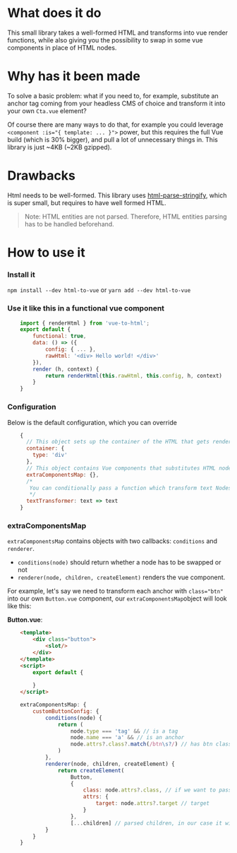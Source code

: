 # What does it do
This small library takes a well-formed HTML and transforms into vue render functions, while also giving you the possibility to swap in some vue components in place of HTML nodes.

# Why has it been made
To solve a basic problem: what if you need to, for example, substitute an anchor tag coming from your headless CMS of choice and transform it into your own `Cta.vue` element?

Of course there are many ways to do that, for example you could leverage `<component :is="{ template: ... }">` power, but this requires the full Vue build (which is 30% bigger), and pull a lot of unnecessary things in. This library is just ~4KB (~2KB gzipped).

# Drawbacks
Html needs to be well-formed. This library uses [html-parse-stringify](https://github.com/HenrikJoreteg/html-parse-stringify), which is super small, but requires to have well formed HTML.

> Note: HTML entities are not parsed. Therefore, HTML entities parsing has to be handled beforehand.

# How to use it

### Install it
`npm install --dev html-to-vue` or `yarn add --dev html-to-vue`

### Use it like this in a functional vue component
```js
    import { renderHtml } from 'vue-to-html';
    export default {
		functional: true,
	    data: () => ({
			config: { ... },
			rawHtml: '<div> Hello world! </div>'
		}),
		render (h, context) {
			return renderHtml(this.rawHtml, this.config, h, context)
		}
	}
```
### Configuration
Below is the default configuration, which you can override
```js
	{  
	  // This object sets up the container of the HTML that gets rendered
	  container: {
	    type: 'div'
	  },  
	  // This object contains Vue components that substitutes HTML node (look at next section)
	  extraComponentsMap: {}, 
	  /*
	   You can conditionally pass a function which transform text Nodes (e.g.: to handle html entities)
	   */
	  textTransformer: text => text
	}
```
### extraComponentsMap
`extraComponentsMap` contains objects with two callbacks: `conditions` and `renderer`.
 - `conditions(node)` should return whether a node has to be swapped or not
 - `renderer(node, children, createElement)` renders the vue component.

For example, let's say we need to transform each anchor with `class="btn"` into our own `Button.vue` component, our `extraComponentsMap`object will look like this:

**Button.vue**:
```html
	<template>
		<div class="button">
			<slot/>
		</div>
	</template>
	<script>
		export default {
			
		}
	</script>
```

```js
	extraComponentsMap: {
		customButtonConfig: {
			conditions(node) {
				return (
					node.type === 'tag' && // is a tag
					node.name === 'a' && // is an anchor
					node.attrs?.class?.match(/btn\s?/) // has btn class
				)
			},
			renderer(node, children, createElement) {
				return createElement(
					Button,
					{
						class: node.attrs?.class, // if we want to pass the class of the node
						attrs: {
							target: node.attrs?.target // target
						}
					},
					[...children] // parsed children, in our case it will probably be just a text child
			}
		} 
	}
```
